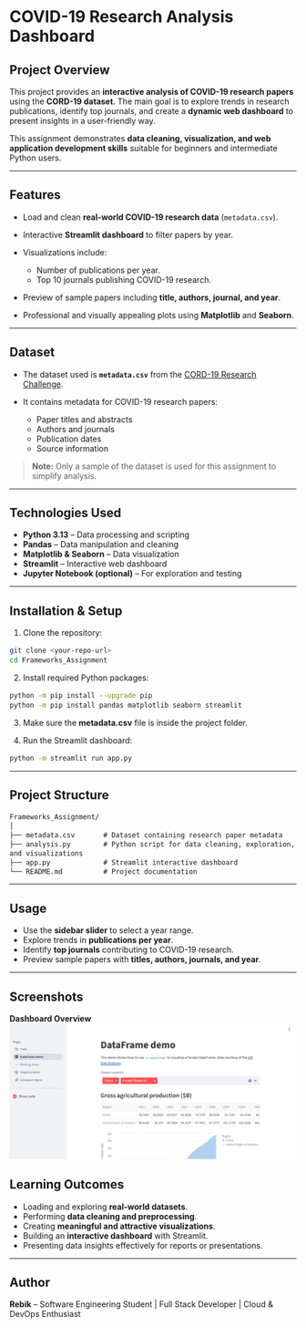 # **COVID-19 Research Analysis Dashboard**

## **Project Overview**

This project provides an **interactive analysis of COVID-19 research papers** using the **CORD-19 dataset**. The main goal is to explore trends in research publications, identify top journals, and create a **dynamic web dashboard** to present insights in a user-friendly way.

This assignment demonstrates **data cleaning, visualization, and web application development skills** suitable for beginners and intermediate Python users.

---

## **Features**

- Load and clean **real-world COVID-19 research data** (`metadata.csv`).
- Interactive **Streamlit dashboard** to filter papers by year.
- Visualizations include:

  - Number of publications per year.
  - Top 10 journals publishing COVID-19 research.

- Preview of sample papers including **title, authors, journal, and year**.
- Professional and visually appealing plots using **Matplotlib** and **Seaborn**.

---

## **Dataset**

- The dataset used is **`metadata.csv`** from the [CORD-19 Research Challenge](https://www.kaggle.com/allen-institute-for-ai/CORD-19-research-challenge).
- It contains metadata for COVID-19 research papers:

  - Paper titles and abstracts
  - Authors and journals
  - Publication dates
  - Source information

> **Note:** Only a sample of the dataset is used for this assignment to simplify analysis.

---

## **Technologies Used**

- **Python 3.13** – Data processing and scripting
- **Pandas** – Data manipulation and cleaning
- **Matplotlib & Seaborn** – Data visualization
- **Streamlit** – Interactive web dashboard
- **Jupyter Notebook (optional)** – For exploration and testing

---

## **Installation & Setup**

1. Clone the repository:

```bash
git clone <your-repo-url>
cd Frameworks_Assignment
```

2. Install required Python packages:

```bash
python -m pip install --upgrade pip
python -m pip install pandas matplotlib seaborn streamlit
```

3. Make sure the **metadata.csv** file is inside the project folder.

4. Run the Streamlit dashboard:

```bash
python -m streamlit run app.py
```

---

## **Project Structure**

```
Frameworks_Assignment/
│
├── metadata.csv       # Dataset containing research paper metadata
├── analysis.py        # Python script for data cleaning, exploration, and visualizations
├── app.py             # Streamlit interactive dashboard
└── README.md          # Project documentation
```

---

## **Usage**

- Use the **sidebar slider** to select a year range.
- Explore trends in **publications per year**.
- Identify **top journals** contributing to COVID-19 research.
- Preview sample papers with **titles, authors, journals, and year**.

---

## **Screenshots**

**Dashboard Overview**
![Dashboard Example](assets\Screenshot.jpeg)

## **Learning Outcomes**

- Loading and exploring **real-world datasets**.
- Performing **data cleaning and preprocessing**.
- Creating **meaningful and attractive visualizations**.
- Building an **interactive dashboard** with Streamlit.
- Presenting data insights effectively for reports or presentations.

---

## **Author**

**Rebik** – Software Engineering Student | Full Stack Developer | Cloud & DevOps Enthusiast
